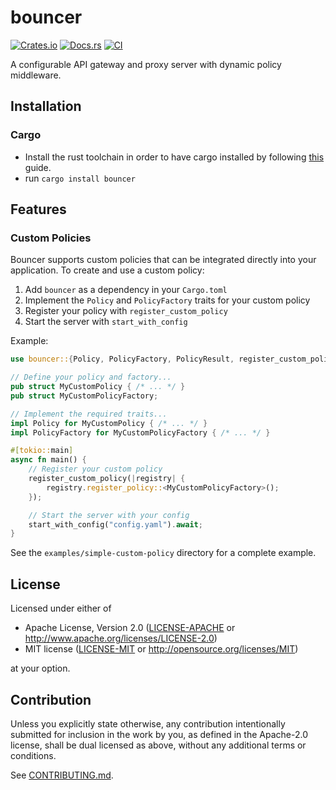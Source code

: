# bouncer

[![Crates.io](https://img.shields.io/crates/v/bouncer.svg)](https://crates.io/crates/bouncer)
[![Docs.rs](https://docs.rs/bouncer/badge.svg)](https://docs.rs/bouncer)
[![CI](https://github.com/http-samc/bouncer/workflows/CI/badge.svg)](https://github.com/http-samc/bouncer/actions)

A configurable API gateway and proxy server with dynamic policy middleware.

## Installation

### Cargo

- Install the rust toolchain in order to have cargo installed by following
  [this](https://www.rust-lang.org/tools/install) guide.
- run `cargo install bouncer`

## Features

### Custom Policies

Bouncer supports custom policies that can be integrated directly into your application. To create and use a custom policy:

1. Add `bouncer` as a dependency in your `Cargo.toml`
2. Implement the `Policy` and `PolicyFactory` traits for your custom policy
3. Register your policy with `register_custom_policy`
4. Start the server with `start_with_config`

Example:

```rust
use bouncer::{Policy, PolicyFactory, PolicyResult, register_custom_policy, start_with_config};

// Define your policy and factory...
pub struct MyCustomPolicy { /* ... */ }
pub struct MyCustomPolicyFactory;

// Implement the required traits...
impl Policy for MyCustomPolicy { /* ... */ }
impl PolicyFactory for MyCustomPolicyFactory { /* ... */ }

#[tokio::main]
async fn main() {
    // Register your custom policy
    register_custom_policy(|registry| {
        registry.register_policy::<MyCustomPolicyFactory>();
    });

    // Start the server with your config
    start_with_config("config.yaml").await;
}
```

See the `examples/simple-custom-policy` directory for a complete example.

## License

Licensed under either of

- Apache License, Version 2.0
  ([LICENSE-APACHE](LICENSE-APACHE) or http://www.apache.org/licenses/LICENSE-2.0)
- MIT license
  ([LICENSE-MIT](LICENSE-MIT) or http://opensource.org/licenses/MIT)

at your option.

## Contribution

Unless you explicitly state otherwise, any contribution intentionally submitted
for inclusion in the work by you, as defined in the Apache-2.0 license, shall be
dual licensed as above, without any additional terms or conditions.

See [CONTRIBUTING.md](CONTRIBUTING.md).
